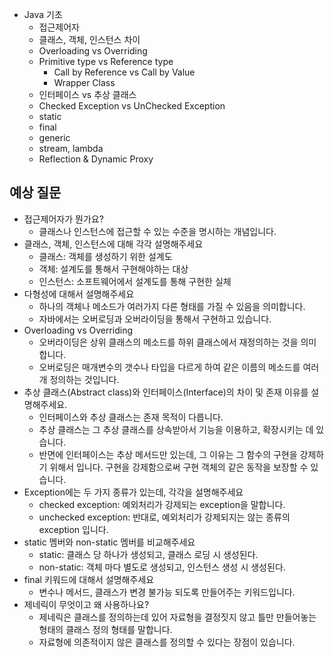 - Java 기초
    - 접근제어자
    - 클래스, 객체, 인스턴스 차이
    - Overloading vs Overriding
    - Primitive type vs Reference type
        - Call by Reference vs Call by Value
        - Wrapper Class
    - 인터페이스 vs 추상 클래스
    - Checked Exception vs UnChecked Exception
    - static
    - final
    - generic
    - stream, lambda
    - Reflection & Dynamic Proxy

## 예상 질문
- 접근제어자가 뭔가요?
  - 클래스나 인스턴스에 접근할 수 있는 수준을 명시하는 개념입니다.
- 클래스, 객체, 인스턴스에 대해 각각 설명해주세요
  - 클래스: 객체를 생성하기 위한 설계도
  - 객체: 설계도를 통해서 구현해야하는 대상
  - 인스턴스: 소프트웨어에서 설계도를 통해 구현한 실체
- 다형성에 대해서 설명해주세요
  - 하나의 객체나 메소드가 여러가지 다른 형태를 가질 수 있음을 의미합니다.
  - 자바에서는 오버로딩과 오버라이딩을 통해서 구현하고 있습니다.
- Overloading vs Overriding
  - 오버라이딩은 상위 클래스의 메소드를 하위 클래스에서 재정의하는 것을 의미합니다.
  - 오버로딩은 매개변수의 갯수나 타입을 다르게 하여 같은 이름의 메소드를 여러 개 정의하는 것입니다.
- 추상 클래스(Abstract class)와 인터페이스(Interface)의 차이 및 존재 이유를 설명해주세요.
  - 인터페이스와 추상 클래스는 존재 목적이 다릅니다. 
  - 추상 클래스는 그 추상 클래스를 상속받아서 기능을 이용하고, 확장시키는 데 있습니다. 
  - 반면에 인터페이스는 추상 메서드만 있는데, 그 이유는 그 함수의 구현을 강제하기 위해서 입니다. 구현을 강제함으로써 구현 객체의 같은 동작을 보장할 수 있습니다.
- Exception에는 두 가지 종류가 있는데, 각각을 설명해주세요
  - checked exception: 예외처리가 강제되는 exception을 말합니다.
  - unchecked exception: 반대로, 예외처리가 강제되지는 않는 종류의 exception 입니다.
- static 멤버와 non-static 멤버를 비교해주세요
  - static: 클래스 당 하나가 생성되고, 클래스 로딩 시 생성된다.
  - non-static: 객체 마다 별도로 생성되고, 인스턴스 생성 시 생성된다.
- final 키워드에 대해서 설명해주세요
  - 변수나 메서드, 클래스가 변경 불가능 되도록 만들어주는 키워드입니다.
- 제네릭이 무엇이고 왜 사용하나요?
  - 제네릭은 클래스를 정의하는데 있어 자료형을 결정짓지 않고 틀만 만들어놓는 형태의 클래스 정의 형태를 말합니다.
  - 자료형에 의존적이지 않은 클래스를 정의할 수 있다는 장점이 있습니다.
